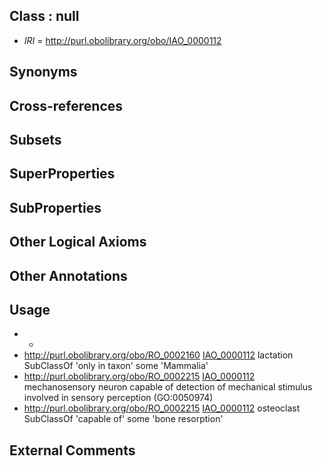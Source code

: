 
## Class : null

 * *IRI* = http://purl.obolibrary.org/obo/IAO_0000112

## Synonyms


## Cross-references


## Subsets


## SuperProperties


## SubProperties


## Other Logical Axioms


## Other Annotations


## Usage

 * -
 * http://purl.obolibrary.org/obo/RO_0002160 [IAO_0000112](../../IAO/12/IAO_0000112.md) lactation SubClassOf 'only in taxon' some 'Mammalia'
 * http://purl.obolibrary.org/obo/RO_0002215 [IAO_0000112](../../IAO/12/IAO_0000112.md) mechanosensory neuron capable of detection of mechanical stimulus involved in sensory perception (GO:0050974)
 * http://purl.obolibrary.org/obo/RO_0002215 [IAO_0000112](../../IAO/12/IAO_0000112.md) osteoclast SubClassOf 'capable of' some 'bone resorption'

## External Comments


